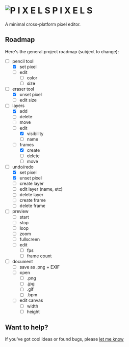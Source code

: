 # ![P I X E L S](https://avatars0.githubusercontent.com/u/29822952?v=4&s=16) P I X E L S

A minimal cross-platform pixel editor. 

## Roadmap

Here's the general project roadmap (subject to change):

- [ ] pencil tool
  - [X] set pixel
  - [ ] edit
    - [ ] color
    - [ ] size
- [ ] eraser tool
  - [X] unset pixel
  - [ ] edit size
- [ ] layers
  - [X] add
  - [ ] delete
  - [ ] move
  - [ ] edit
    - [X] visibility
    - [ ] name
  - [ ] frames
    - [X] create
    - [ ] delete
    - [ ] move
- [ ] undo/redo
  - [X] set pixel 
  - [X] unset pixel
  - [ ] create layer
  - [ ] edit layer (name, etc)
  - [ ] delete layer
  - [ ] create frame
  - [ ] delete frame
- [ ] preview
  - [ ] start
  - [ ] stop
  - [ ] loop
  - [ ] zoom
  - [ ] fullscreen
  - [ ] edit
    - [ ] fps
    - [ ] frame count
- [ ] document
  - [ ] save as .png + EXIF
  - [ ] open
    - [ ] .png
    - [ ] .jpg
    - [ ] .gif
    - [ ] .bpm
  - [ ] edit canvas
    - [ ] width
    - [ ] height

## Want to help?

If you've got cool ideas or found bugs, please [let me know](https://github.com/vsmode/pixels/issues)
